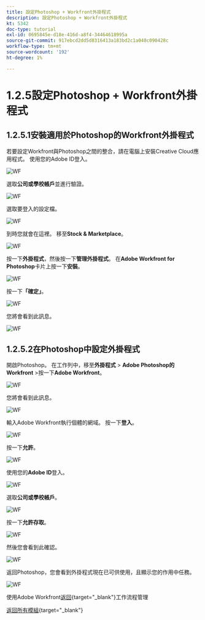 ```yaml
---
title: 設定Photoshop + Workfront外掛程式
description: 設定Photoshop + Workfront外掛程式
kt: 5342
doc-type: tutorial
exl-id: 0695845e-d18e-416d-a8f4-34464618995a
source-git-commit: 917ebcd2dd5d8316413a183bd2c1a048c090428c
workflow-type: tm+mt
source-wordcount: '192'
ht-degree: 1%

---
```


# 1.2.5設定Photoshop + Workfront外掛程式

## 1.2.5.1安裝適用於Photoshop的Workfront外掛程式

若要設定Workfront與Photoshop之間的整合，請在電腦上安裝Creative Cloud應用程式。 使用您的Adobe ID登入。

![WF](./images/wf1.png)

選取&#x200B;**公司或學校帳戶**&#x200B;並進行驗證。

![WF](./images/wf2.png)

選取要登入的設定檔。

![WF](./images/wf3.png)

到時您就會在這裡。 移至&#x200B;**Stock &amp; Marketplace**。

![WF](./images/wf4.png)

按一下&#x200B;**外掛程式**，然後按一下&#x200B;**管理外掛程式**。 在&#x200B;**Adobe Workfront for Photoshop**&#x200B;卡片上按一下&#x200B;**安裝**。

![WF](./images/wf5.png)

按一下&#x200B;**「確定」**。

![WF](./images/wf6.png)

您將會看到此訊息。

![WF](./images/wf7.png)

## 1.2.5.2在Photoshop中設定外掛程式

開啟Photoshop。 在工作列中，移至&#x200B;**外掛程式** > **Adobe Photoshop的Workfront** >按一下&#x200B;**Adobe Workfront**。

![WF](./images/wf8.png)

您將會看到此訊息。

![WF](./images/wf9.png)

輸入Adobe Workfront執行個體的網域。 按一下&#x200B;**登入**。

![WF](./images/wf10.png)

按一下&#x200B;**允許**。

![WF](./images/wf11.png)

使用您的&#x200B;**Adobe ID**&#x200B;登入。

![WF](./images/wf12.png)

選取&#x200B;**公司或學校帳戶**。

![WF](./images/wf13.png)

按一下&#x200B;**允許存取**。

![WF](./images/wf14.png)

然後您會看到此確認。

![WF](./images/wf15.png)

返回Photoshop，您會看到外掛程式現在已可供使用，且顯示您的作用中任務。

![WF](./images/wf16.png)

使用Adobe Workfront[返回](./workfront.md){target="_blank"}工作流程管理

[返回所有模組](./../../../overview.md){target="_blank"}
